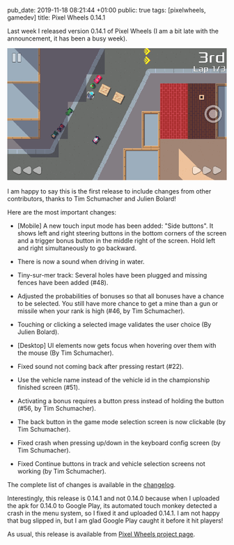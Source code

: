 pub_date: 2019-11-18 08:21:44 +01:00
public: true
tags: [pixelwheels, gamedev]
title: Pixel Wheels 0.14.1

Last week I released version 0.14.1 of Pixel Wheels (I am a bit late with the announcement, it has been a busy week).

![The "Side buttons" input mode](side-buttons.png)

I am happy to say this is the first release to include changes from other contributors, thanks to Tim Schumacher and Julien Bolard!

Here are the most important changes:

<!-- break -->

- [Mobile] A new touch input mode has been added: "Side buttons". It shows left and right steering buttons in the bottom corners of the screen and a trigger bonus button in the middle right of the screen. Hold left and right simultaneously to go backward.

- There is now a sound when driving in water.

- Tiny-sur-mer track: Several holes have been plugged and missing fences have been added (#48).

- Adjusted the probabilities of bonuses so that all bonuses have a chance to be selected. You still have more chance to get a mine than a gun or missile when your rank is high (#46, by Tim Schumacher).

- Touching or clicking a selected image validates the user choice (By Julien Bolard).

- [Desktop] UI elements now gets focus when hovering over them with the mouse (By Tim Schumacher).

- Fixed sound not coming back after pressing restart (#22).

- Use the vehicle name instead of the vehicle id in the championship finished screen (#51).

- Activating a bonus requires a button press instead of holding the button (#56, by Tim Schumacher).

- The back button in the game mode selection screen is now clickable (by Tim Schumacher).

- Fixed crash when pressing up/down in the keyboard config screen (by Tim Schumacher).

- Fixed Continue buttons in track and vehicle selection screens not working (by Tim Schumacher).

The complete list of changes is available in the [changelog][].

Interestingly, this release is 0.14.1 and not 0.14.0 because when I uploaded the apk for 0.14.0 to Google Play, its automated touch monkey detected a crash in the menu system, so I fixed it and uploaded 0.14.1. I am not happy that bug slipped in, but I am glad Google Play caught it before it hit players!

As usual, this release is available from [Pixel Wheels project page](/projects/pixelwheels).

[changelog]: https://github.com/agateau/pixelwheels/blob/0.14.1/CHANGELOG.md